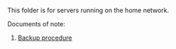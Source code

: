 This folder is for servers running on the home network.

Documents of note:
1. [Backup procedure](./BackupProcedure.md)
